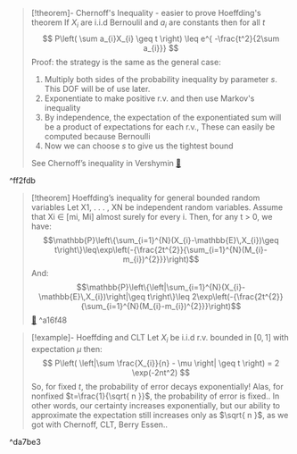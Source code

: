 
> [!theorem]- Chernoff's Inequality - easier to prove Hoeffding's theorem
> If $X_{i}$ are i.i.d Bernoulil and $a_i$ are constants then for all $t$
> $$
> P\left( \sum a_{i}X_{i} \geq t \right) \leq e^{ -\frac{t^2}{2\sum a_{i}}}
> $$
> Proof: the strategy is the same as the general case:
> 1. Multiply both sides of the probability inequality by parameter $s$. This DOF will be of use later.
> 2. Exponentiate to make positive r.v. and then use Markov's inequality
> 3. By independence, the expectation of the exponentiated sum will be a product of expectations for each r.v., These can easily be computed because Bernoulli
> 4. Now we can choose $s$ to give us the tightest bound
>
> See Chernoff’s inequality in Vershymin [🔖](zotero://open-pdf/library/items/P5EULUNI?page=21&annotation=PW5C4MBZ)

^ff2fdb

> [!theorem] Hoeffding’s inequality for general bounded random variables
> Let X1, . . . , XN be independent random variables. Assume that Xi ∈ [mi, Mi] almost surely for every i. Then, for any t > 0, we have:
> $$\mathbb{P}\left\{\sum_{i=1}^{N}(X_{i}-\mathbb{E}\,X_{i})\geq t\right\}\leq\exp\left(-{\frac{2t^{2}}{\sum_{i=1}^{N}(M_{i}-m_{i})^{2}}}\right)$$
> And:
> $$\mathbb{P}\left\{\left|\sum_{i=1}^{N}(X_{i}-\mathbb{E}\,X_{i})\right|\geq t\right\}\leq 2\exp\left(-{\frac{2t^{2}}{\sum_{i=1}^{N}(M_{i}-m_{i})^{2}}}\right)$$
> [🔖](zotero://open-pdf/library/items/P5EULUNI?page=20&annotation=IQJARSAG)
^a16f48


> [!example]- Hoeffding and CLT
>Let $X_{i}$ be i.i.d r.v. bounded in $[0,1]$ with expectation $\mu$ then:
> $$
> P\left( \left|\sum \frac{X_{i}}{n} - \mu \right| \geq t \right) = 2 \exp(-2nt^2)
> $$
> So, for fixed $t$, the probability of error decays exponentially! Alas, for nonfixed $t=\frac{1}{\sqrt{ n }}$, the probability of error is fixed.. In other words, our certainty increases exponentially, but our ability to approximate the expectation still increases only as $\sqrt{ n }$, as we got with Chernoff, CLT, Berry Essen..

^da7be3